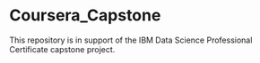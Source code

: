 # Coursera_Capstone
This repository is in support of the IBM Data Science Professional Certificate capstone project.
